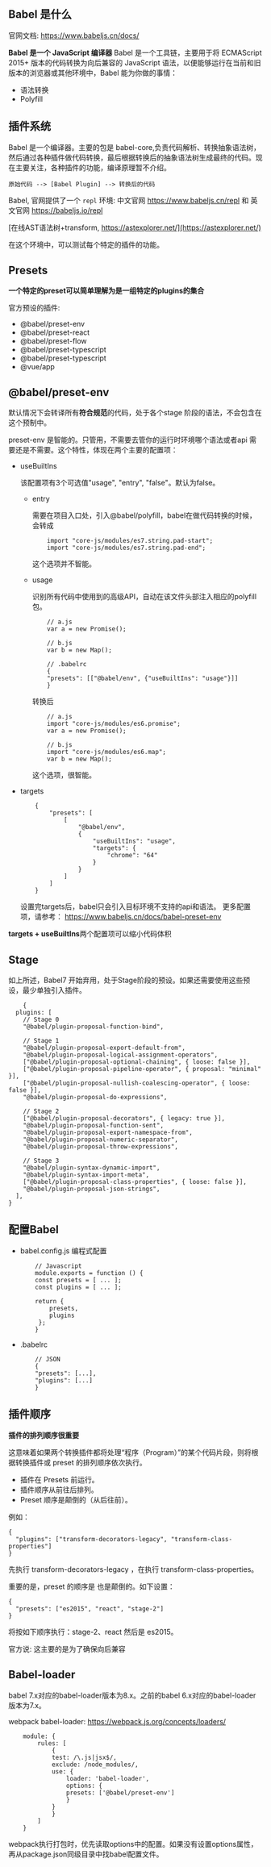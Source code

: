 ## Babel 是什么
官网文档: https://www.babeljs.cn/docs/

**Babel 是一个 JavaScript 编译器**
Babel 是一个工具链，主要用于将 ECMAScript 2015+ 版本的代码转换为向后兼容的 JavaScript 语法，以便能够运行在当前和旧版本的浏览器或其他环境中，Babel 能为你做的事情：

- 语法转换
- Polyfill

## 插件系统

Babel 是一个编译器。主要的包是 babel-core,负责代码解析、转换抽象语法树，然后通过各种插件做代码转换，最后根据转换后的抽象语法树生成最终的代码。现在主要关注，各种插件的功能，编译原理暂不介绍。

```
原始代码 --> [Babel Plugin] --> 转换后的代码
```

Babel, 官网提供了一个 ```repl``` 环境: 中文官网 https://www.babeljs.cn/repl  和 英文官网 https://babeljs.io/repl  

[在线AST语法树+transform, https://astexplorer.net/](https://astexplorer.net/)

在这个环境中，可以测试每个特定的插件的功能。

## Presets
**一个特定的preset可以简单理解为是一组特定的plugins的集合**

官方预设的插件:
-  @babel/preset-env
-  @babel/preset-react
-  @babel/preset-flow
-  @babel/preset-typescript
-  @babel/preset-typescript
-  @vue/app

## @babel/preset-env

默认情况下会转译所有**符合规范**的代码，处于各个stage 阶段的语法，不会包含在这个预制中。

preset-env 是智能的。只管用，不需要去管你的运行时环境哪个语法或者api 需要还是不需要。这个特性，体现在两个主要的配置项：
- useBuiltIns

    该配置项有3个可选值"usage", "entry", "false"。默认为false。
    - entry 

        需要在项目入口处，引入@babel/polyfill，babel在做代码转换的时候，会转成
        ```
            import "core-js/modules/es7.string.pad-start";
            import "core-js/modules/es7.string.pad-end";
        ```
        这个选项并不智能。
    - usage

        识别所有代码中使用到的高级API，自动在该文件头部注入相应的polyfill包。 

        ```
            // a.js
            var a = new Promise();

            // b.js
            var b = new Map();

            // .babelrc
            {
            "presets": [["@babel/env", {"useBuiltIns": "usage"}]]
            }
        ```
        转换后

        ```
            // a.js
            import "core-js/modules/es6.promise";
            var a = new Promise();

            // b.js
            import "core-js/modules/es6.map";
            var b = new Map();
        ```
        这个选项，很智能。
- targets
    ```
        {
            "presets": [
                [
                    "@babel/env",
                    {
                        "useBuiltIns": "usage",
                        "targets": {
                            "chrome": "64"
                        }
                    }
                ]
            ]
        }
    ```

    设置完targets后，babel只会引入目标环境不支持的api和语法。
    更多配置项，请参考： https://www.babeljs.cn/docs/babel-preset-env

**targets + useBuiltIns**两个配置项可以缩小代码体积


## Stage 

如上所述，Babel7 开始弃用，处于Stage阶段的预设。如果还需要使用这些预设，最少单独引入插件。

```
    {
  plugins: [
    // Stage 0
    "@babel/plugin-proposal-function-bind",

    // Stage 1
    "@babel/plugin-proposal-export-default-from",
    "@babel/plugin-proposal-logical-assignment-operators",
    ["@babel/plugin-proposal-optional-chaining", { loose: false }],
    ["@babel/plugin-proposal-pipeline-operator", { proposal: "minimal" }],
    ["@babel/plugin-proposal-nullish-coalescing-operator", { loose: false }],
    "@babel/plugin-proposal-do-expressions",

    // Stage 2
    ["@babel/plugin-proposal-decorators", { legacy: true }],
    "@babel/plugin-proposal-function-sent",
    "@babel/plugin-proposal-export-namespace-from",
    "@babel/plugin-proposal-numeric-separator",
    "@babel/plugin-proposal-throw-expressions",

    // Stage 3
    "@babel/plugin-syntax-dynamic-import",
    "@babel/plugin-syntax-import-meta",
    ["@babel/plugin-proposal-class-properties", { loose: false }],
    "@babel/plugin-proposal-json-strings",
  ],
}
```
  
## 配置Babel
- babel.config.js
    编程式配置
    ```
        // Javascript
        module.exports = function () {
        const presets = [ ... ];
        const plugins = [ ... ];

        return {
            presets,
            plugins
         };  
        }
    ```
- .babelrc

    ```
        // JSON
        {
        "presets": [...],
        "plugins": [...]
        }
    ```

## 插件顺序

**插件的排列顺序很重要**

这意味着如果两个转换插件都将处理“程序（Program）”的某个代码片段，则将根据转换插件或 preset 的排列顺序依次执行。
- 插件在 Presets 前运行。
- 插件顺序从前往后排列。
- Preset 顺序是颠倒的（从后往前）。

例如：

```
{
  "plugins": ["transform-decorators-legacy", "transform-class-properties"]
}
```
先执行 transform-decorators-legacy ，在执行 transform-class-properties。

重要的是，preset 的顺序是 也是颠倒的。如下设置：

```
{
  "presets": ["es2015", "react", "stage-2"]
}
```
将按如下顺序执行：stage-2、react 然后是 es2015。

官方说: 这主要的是为了确保向后兼容

## Babel-loader

babel 7.x对应的babel-loader版本为8.x。之前的babel 6.x对应的babel-loader版本为7.x。 

webpack babel-loader: https://webpack.js.org/concepts/loaders/
```
    module: {
        rules: [
            {
            test: /\.js|jsx$/,
            exclude: /node_modules/,
            use: {
                loader: 'babel-loader',
                options: {
                presets: ['@babel/preset-env']
                }
            }
            }
        ]
    }
```

webpack执行打包时，优先读取options中的配置。如果没有设置options属性，再从package.json同级目录中找babel配置文件。
